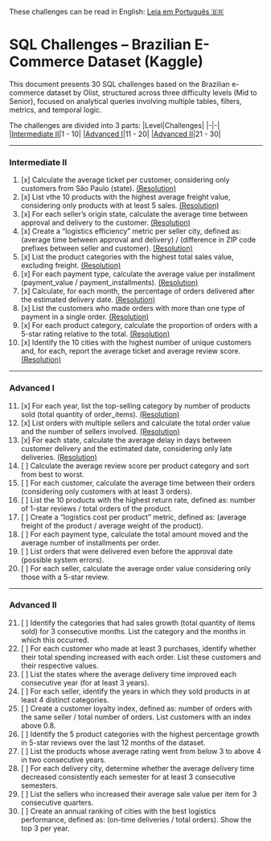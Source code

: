 These challenges can be read in English: [Leia em Português :brazil:](/sql/DESAFIOS.md)

# SQL Challenges – Brazilian E-Commerce Dataset (Kaggle)

This document presents 30 SQL challenges based on the Brazilian e-commerce dataset by Olist, structured across three difficulty levels (Mid to Senior), focused on analytical queries involving multiple tables, filters, metrics, and temporal logic.

The challenges are divided into 3 parts:
|Level|Challenges|
|-|-|
|[Intermediate II](#intermediate-ii)|1 - 10|
|[Advanced I](#advanced-i)|11 - 20|
|[Advanced II](#advanced-ii)|21 - 30|

---

### Intermediate II

1. [x] Calculate the average ticket per customer, considering only customers from São Paulo (state). [(Resolution)](/sql/01_intermediate/c01.sql)
2. [x] List vthe 10 products with the highest average freight value, considering only products with at least 5 sales. [(Resolution)](/sql/01_intermediate/c02.sql) 
3. [x] For each seller’s origin state, calculate the average time between approval and delivery to the customer. [(Resolution)](/sql/01_intermediate/c03.sql)
4. [x] Create a “logistics efficiency” metric per seller city, defined as: (average time between approval and delivery) / (difference in ZIP code prefixes between seller and customer). [(Resolution)](/sql/01_intermediate/c04.sql)
5. [x] List the product categories with the highest total sales value, excluding freight. [(Resolution)](/sql/01_intermediate/c05.sql)
6. [x] For each payment type, calculate the average value per installment (payment_value / payment_installments). [(Resolution)](/sql/01_intermediate/c06.sql)
7. [x] Calculate, for each month, the percentage of orders delivered after the estimated delivery date. [(Resolution)](/sql/01_intermediate/c07.sql)
8. [x] List the customers who made orders with more than one type of payment in a single order. [(Resolution)](/sql/01_intermediate/c08.sql)
9. [x] For each product category, calculate the proportion of orders with a 5-star rating relative to the total. [(Resolution)](/sql/01_intermediate/c09.sql)
10. [x] Identify the 10 cities with the highest number of unique customers and, for each, report the average ticket and average review score. [(Resolution)](/sql/01_intermediate/c10.sql)

---

### Advanced I

11. [x] For each year, list the top-selling category by number of products sold (total quantity of order_items). [(Resolution)](/sql/02_advanced_i/c11.sql)
12. [x] List orders with multiple sellers and calculate the total order value and the number of sellers involved. [(Resolution)](/sql/02_advanced_i/c12.sql)
13. [x] For each state, calculate the average delay in days between customer delivery and the estimated date, considering only late deliveries. [(Resolution)](/sql/02_advanced_i/c13.sql)
14. [ ] Calculate the average review score per product category and sort from best to worst.
15. [ ] For each customer, calculate the average time between their orders (considering only customers with at least 3 orders).
16. [ ] List the 10 products with the highest return rate, defined as: number of 1-star reviews / total orders of the product.
17. [ ] Create a “logistics cost per product” metric, defined as: (average freight of the product / average weight of the product).
18. [ ] For each payment type, calculate the total amount moved and the average number of installments per order.
19. [ ] List orders that were delivered even before the approval date (possible system errors).
20. [ ] For each seller, calculate the average order value considering only those with a 5-star review.

---

### Advanced II

21. [ ] Identify the categories that had sales growth (total quantity of items sold) for 3 consecutive months. List the category and the months in which this occurred.
22. [ ] For each customer who made at least 3 purchases, identify whether their total spending increased with each order. List these customers and their respective values.
23. [ ] List the states where the average delivery time improved each consecutive year (for at least 3 years).
24. [ ] For each seller, identify the years in which they sold products in at least 4 distinct categories.
25. [ ] Create a customer loyalty index, defined as: number of orders with the same seller / total number of orders. List customers with an index above 0.8.  
26. [ ] Identify the 5 product categories with the highest percentage growth in 5-star reviews over the last 12 months of the dataset.
27. [ ] List the products whose average rating went from below 3 to above 4 in two consecutive years.
28. [ ] For each delivery city, determine whether the average delivery time decreased consistently each semester for at least 3 consecutive semesters.
29. [ ] List the sellers who increased their average sale value per item for 3 consecutive quarters.
30. [ ] Create an annual ranking of cities with the best logistics performance, defined as: (on-time deliveries / total orders). Show the top 3 per year.
